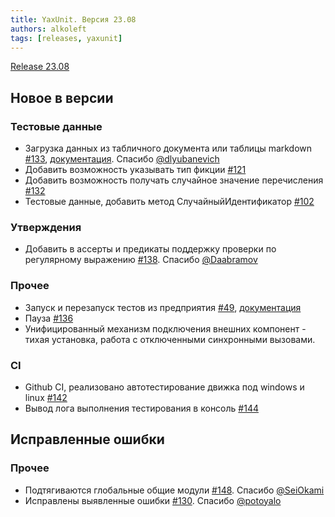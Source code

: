 ```yaml
---
title: YaxUnit. Версия 23.08
authors: alkoleft
tags: [releases, yaxunit]
---
```


[Release 23.08](https://github.com/bia-technologies/yaxunit/releases/tag/23.08)

## Новое в версии

### Тестовые данные

* Загрузка данных из табличного документа или таблицы markdown [#133](https://github.com/bia-technologies/yaxunit/issues/133), [документация](https://bia-technologies.github.io/yaxunit/docs/features/test-data/#%D0%B7%D0%B0%D0%B3%D1%80%D1%83%D0%B7%D0%BA%D0%B0-%D0%B4%D0%B0%D0%BD%D0%BD%D1%8B%D1%85-%D0%B8%D0%B7-%D0%BC%D0%B0%D0%BA%D0%B5%D1%82%D0%BE%D0%B2). Спасибо [@dlyubanevich](https://github.com/dlyubanevich)
* Добавить возможность указывать тип фикции [#121](https://github.com/bia-technologies/yaxunit/issues/121)
* Добавить возможность получать случайное значение перечисления [#132](https://github.com/bia-technologies/yaxunit/issues/132)
* Тестовые данные, добавить метод СлучайныйИдентификатор [#102](https://github.com/bia-technologies/yaxunit/issues/102)

### Утверждения

* Добавить в ассерты и предикаты поддержку проверки по регулярному выражению [#138](https://github.com/bia-technologies/yaxunit/issues/138). Спасибо [@Daabramov](https://github.com/Daabramov)

### Прочее

* Запуск и перезапуск тестов из предприятия [#49](https://github.com/bia-technologies/yaxunit/issues/49), [документация](https://bia-technologies.github.io/yaxunit/docs/yaxunit-ui)
* Пауза [#136](https://github.com/bia-technologies/yaxunit/issues/136)
* Унифицированный механизм подключения внешних компонент - тихая установка, работа с отключенными синхронными вызовами.

### CI

* Github CI, реализовано автотестирование движка под windows и linux [#142](https://github.com/bia-technologies/yaxunit/pull/142)
* Вывод лога выполнения тестирования в консоль [#144](https://github.com/bia-technologies/yaxunit/issues/144)

## Исправленные ошибки

### Прочее

* Подтягиваются глобальные общие модули [#148](https://github.com/bia-technologies/yaxunit/pull/148). Спасибо [@SeiOkami](https://github.com/SeiOkami)
* Исправлены выявленные ошибки [#130](https://github.com/bia-technologies/yaxunit/pull/130). Спасибо [@potoyalo](https://github.com/potoyalo)
